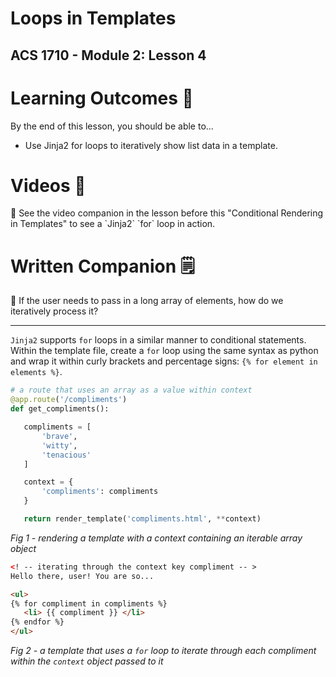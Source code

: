 # Loops in Templates

## ACS 1710 - Module 2: Lesson 4

# Learning Outcomes 💫

By the end of this lesson, you should be able to...

- Use Jinja2 for loops to iteratively show list data in a template.

# Videos 🎥

<aside>
🚨 See the video companion in the lesson before this "Conditional Rendering in Templates" to see a `Jinja2` `for` loop in action.

</aside>

<!-- # Exercises 💪

Complete the exercise in [this repl.it](https://repl.it/team/WebArchitecture/Module-203JinjaLoops) and submit your work. -->

# Written Companion 🗒

<aside>
🤔 If the user needs to pass in a long array of elements, how do we iteratively process it?

</aside>

---

`Jinja2` supports `for` loops in a similar manner to conditional statements. Within the template file, create a `for` loop using the same syntax as python and wrap it within curly brackets and percentage signs:  `{% for element in elements %}`.

```python
# a route that uses an array as a value within context
@app.route('/compliments')
def get_compliments():

   compliments = [
       'brave',
       'witty',
       'tenacious'
   ]

   context = {
       'compliments': compliments
   }

   return render_template('compliments.html', **context)
```

*Fig 1 - rendering a template with a context containing an iterable array object*

```html
<! -- iterating through the context key compliment -- > 
Hello there, user! You are so...

<ul>
{% for compliment in compliments %}
   <li> {{ compliment }} </li>
{% endfor %}
</ul>
```

*Fig 2 - a template that uses a `for` loop to iterate through each compliment within the `context` object passed to it*
